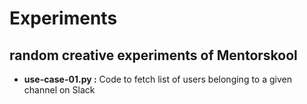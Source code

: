 # Experiments
random creative experiments of Mentorskool
-----------------------------------------------

* **use-case-01.py :** Code to fetch list of users belonging to a given channel on Slack
